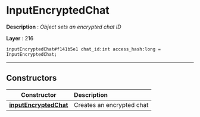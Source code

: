 # InputEncryptedChat

**Description** : *Object sets an encrypted chat ID*

**Layer** : 216

```tl
inputEncryptedChat#f141b5e1 chat_id:int access_hash:long = InputEncryptedChat;
```

---

## Constructors

| Constructor | Description |
| :---: | :--- |
| [**inputEncryptedChat**](constructor/inputEncryptedChat) | Creates an encrypted chat |